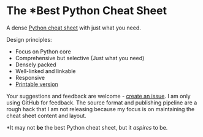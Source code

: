 # The *Best Python Cheat Sheet
A dense [Python cheat sheet](https://kieranholland.com/best-python-cheat-sheet/) with just what you need.

Design principles:
- Focus on Python core
- Comprehensive but selective (Just what you need)
- Densely packed
- Well-linked and linkable
- Responsive
- [Printable version](https://kieranholland.com/best-python-cheat-sheet/best-python-cheat-sheet.pdf)

Your suggestions and feedback are welcome - [create an issue](https://github.com/kieranholland/best-python-cheat-sheet/issues). I am only using GitHub for feedback. The source format and publishing pipeline are a rough hack that I am not releasing because my focus is on maintaining the cheat sheet content and layout.

*It may not **be** the best Python cheat sheet, but it _aspires_ to be.
